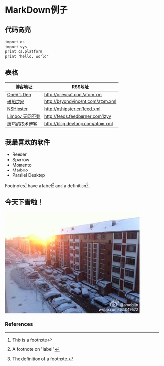 # MarkDown例子

## 代码高亮

    import os
    import sys
    print os.platform
    print "hello, world"

## 表格

博客地址 | RSS地址
----- | -----
[OneV's Den](http://onevcat.com) | <http://onevcat.com/atom.xml>
[破船之家](http://beyondvincent.com) | <http://beyondvincent.com/atom.xml>
[NSHipster](http://nshipster.cn) | <http://nshipster.cn/feed.xml>
[Limboy 无网不剩](http://blog.leezhong.com/) | <http://feeds.feedburner.com/lzyy>
[唐巧的技术博客](http://blog.devtang.com) | <http://blog.devtang.com/atom.xml>

## 我最喜欢的软件

* Reeder
* Sparrow
* Momento
* Marboo
* Parallel Desktop

Footnotes[^1] have a label[^label] and a definition[^!DEF].

## 今天下雪啦！

![西山晴雪](./snow.jpg)

### References
[^1]: This is a footnote
[^label]: A footnote on "label"
[^!DEF]: The definition of a footnote.

